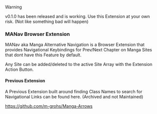 > [!WARNING]
> v0.1.0 has been released and is working.
> Use this Extension at your own risk. (Not like something bad will happen)

### MANav Browser Extension

MANav aka Manga Alternative Navigation is a Browser Extension that provides Navigational Keybindings for Prev/Next Chapter on Manga Sites that dont have this Feature by default.

Any Site can be added/deleted to the active Site Array with the Extension Action Button.

#### Previous Extension

A Previous Extension built around finding Class Names to search for Navigational Links can be found here. (Archived and not Maintained)

https://github.com/m-grohs/Manga-Arrows
